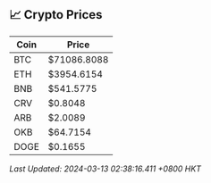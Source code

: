 ## 📈 Crypto Prices

| Coin | Price |
| ---- | ----- |
| BTC | $71086.8088 |
| ETH | $3954.6154 |
| BNB | $541.5775 |
| CRV | $0.8048 |
| ARB | $2.0089 |
| OKB | $64.7154 |
| DOGE | $0.1655 |

_Last Updated: 2024-03-13 02:38:16.411 +0800 HKT_